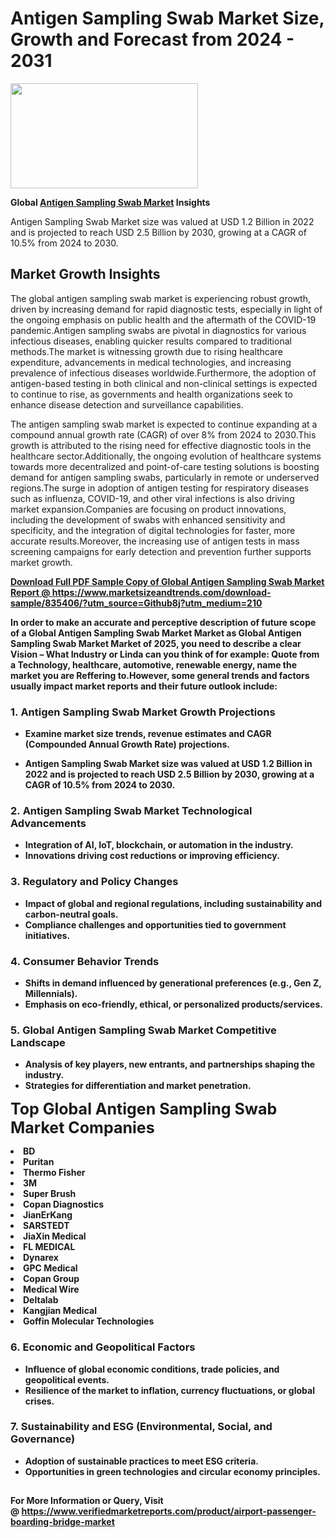 <H1>Antigen Sampling Swab Market Size, Growth and Forecast from 2024 - 2031</H1><img class="aligncenter size-medium wp-image-584254" src="https://thirdeyenews.in/wp-content/uploads/2024/09/Global-Market-Research-300x168.jpeg" alt="" width="300" height="168" /><p><strong>Global&nbsp;<a href="https://www.marketsizeandtrends.com/download-sample/835406/?utm_source=Github8j?utm_medium=210">Antigen Sampling Swab Market</a> Insights</strong></p><p>Antigen Sampling Swab Market size was valued at USD 1.2 Billion in 2022 and is projected to reach USD 2.5 Billion by 2030, growing at a CAGR of 10.5% from 2024 to 2030.</p><p><h2>Market Growth Insights</h2> <p>The global antigen sampling swab market is experiencing robust growth, driven by increasing demand for rapid diagnostic tests, especially in light of the ongoing emphasis on public health and the aftermath of the COVID-19 pandemic.Antigen sampling swabs are pivotal in diagnostics for various infectious diseases, enabling quicker results compared to traditional methods.The market is witnessing growth due to rising healthcare expenditure, advancements in medical technologies, and increasing prevalence of infectious diseases worldwide.Furthermore, the adoption of antigen-based testing in both clinical and non-clinical settings is expected to continue to rise, as governments and health organizations seek to enhance disease detection and surveillance capabilities.</p> <p><strong><a href="#"></a></strong></p> <p>The antigen sampling swab market is expected to continue expanding at a compound annual growth rate (CAGR) of over 8% from 2024 to 2030.This growth is attributed to the rising need for effective diagnostic tools in the healthcare sector.Additionally, the ongoing evolution of healthcare systems towards more decentralized and point-of-care testing solutions is boosting demand for antigen sampling swabs, particularly in remote or underserved regions.The surge in adoption of antigen testing for respiratory diseases such as influenza, COVID-19, and other viral infections is also driving market expansion.Companies are focusing on product innovations, including the development of swabs with enhanced sensitivity and specificity, and the integration of digital technologies for faster, more accurate results.Moreover, the increasing use of antigen tests in mass screening campaigns for early detection and prevention further supports market growth.</p> <p><strong><a href="#"></p><p><span class=""><strong>Download Full PDF Sample Copy of Global Antigen Sampling Swab Market Report</strong> @ <a href="https://www.marketsizeandtrends.com/download-sample/835406/?utm_source=Github8j?utm_medium=210" target="_blank">https://www.marketsizeandtrends.com/download-sample/835406/?utm_source=Github8j?utm_medium=210</a></span></p><p>In order to make an accurate and perceptive description of future scope of a Global&nbsp;Antigen Sampling Swab Market Market as Global&nbsp;Antigen Sampling Swab Market Market of 2025, you need to describe a clear Vision &ndash; What Industry or Linda can you think of for example: Quote from a Technology, healthcare, automotive, renewable energy, name the market you are Reffering to.However, some general trends and factors usually impact market reports and their future outlook include:</p><h3>1.&nbsp;<strong>Antigen Sampling Swab Market Growth Projections</strong></h3><ul><li>Examine market size trends, revenue estimates and CAGR (Compounded Annual Growth Rate) projections.</li><li><p>Antigen Sampling Swab Market size was valued at USD 1.2 Billion in 2022 and is projected to reach USD 2.5 Billion by 2030, growing at a CAGR of 10.5% from 2024 to 2030.</p></li></ul><h3>2.&nbsp;<strong>Antigen Sampling Swab Market Technological Advancements</strong></h3><ul><li>Integration of AI, IoT, blockchain, or automation in the industry.</li><li>Innovations driving cost reductions or improving efficiency.</li></ul><h3>3.&nbsp;<strong>Regulatory and Policy Changes</strong></h3><ul><li>Impact of global and regional regulations, including sustainability and carbon-neutral goals.</li><li>Compliance challenges and opportunities tied to government initiatives.</li></ul><h3>4.&nbsp;<strong>Consumer Behavior Trends</strong></h3><ul><li>Shifts in demand influenced by generational preferences (e.g., Gen Z, Millennials).</li><li>Emphasis on eco-friendly, ethical, or personalized products/services.</li></ul><h3>5.&nbsp;<strong>Global Antigen Sampling Swab Market Competitive Landscape</strong></h3><ul><li>Analysis of key players, new entrants, and partnerships shaping the industry.</li><li>Strategies for differentiation and market penetration.</li></ul><p data-pm-slice="1 1 []"><span style="color: inherit; font-family: inherit; font-size: 25px;">Top Global Antigen Sampling Swab Market Companies</span></p><div class="" data-test-id=""><p><li>BD</li><li> Puritan</li><li> Thermo Fisher</li><li> 3M</li><li> Super Brush</li><li> Copan Diagnostics</li><li> JianErKang</li><li> SARSTEDT</li><li> JiaXin Medical</li><li> FL MEDICAL</li><li> Dynarex</li><li> GPC Medical</li><li> Copan Group</li><li> Medical Wire</li><li> Deltalab</li><li> Kangjian Medical</li><li> Goffin Molecular Technologies</li></p></div><h3>6.&nbsp;<strong>Economic and Geopolitical Factors</strong></h3><ul><li>Influence of global economic conditions, trade policies, and geopolitical events.</li><li>Resilience of the market to inflation, currency fluctuations, or global crises.</li></ul><h3>7.&nbsp;<strong>Sustainability and ESG (Environmental, Social, and Governance)</strong></h3><ul><li>Adoption of sustainable practices to meet ESG criteria.</li><li>Opportunities in green technologies and circular economy principles.</li></ul><h2><strong style="font-size: 14px;">For More Information or Query, Visit @&nbsp;</strong><a style="background-color: #ffffff; font-size: 14px;" href="https://www.marketsizeandtrends.com/report/antigen-sampling-swab-market/" target="_blank">https://www.verifiedmarketreports.com/product/airport-passenger-boarding-bridge-market</a></h2>